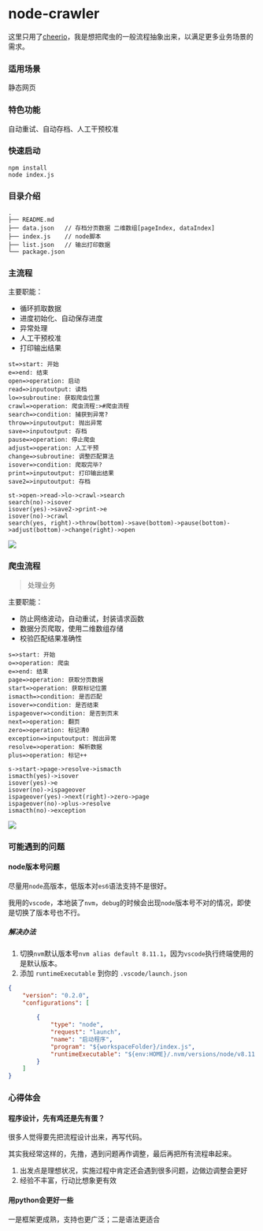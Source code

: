 # node-crawler
这里只用了[cheerio](https://github.com/cheeriojs/cheerio)，我是想把爬虫的一般流程抽象出来，以满足更多业务场景的需求。

### 适用场景

静态网页

### 特色功能

自动重试、自动存档、人工干预校准

### 快速启动

```shell
npm install
node index.js
```

### 目录介绍

```
.
├── README.md
├── data.json	// 存档分页数据 二维数组[pageIndex, dataIndex]
├── index.js	// node脚本
├── list.json	// 输出打印数据
└── package.json
```

### 主流程

主要职能：

- 循环抓取数据
- 进度初始化、自动保存进度
- 异常处理
- 人工干预校准
- 打印输出结果

```flow
st=>start: 开始
e=>end: 结束
open=>operation: 启动
read=>inputoutput: 读档
lo=>subroutine: 获取爬虫位置
crawl=>operation: 爬虫流程:>#爬虫流程
search=>condition: 捕获到异常?
throw=>inputoutput: 抛出异常
save=>inputoutput: 存档
pause=>operation: 停止爬虫
adjust=>operation: 人工干预
change=>subroutine: 调整匹配算法
isover=>condition: 爬取完毕?
print=>inputoutput: 打印输出结果
save2=>inputoutput: 存档

st->open->read->lo->crawl->search
search(no)->isover
isover(yes)->save2->print->e
isover(no)->crawl
search(yes, right)->throw(bottom)->save(bottom)->pause(bottom)->adjust(bottom)->change(right)->open

```

![](./WX20190107-191605@2x.png)

### 爬虫流程

> 处理业务

主要职能：

- 防止网络波动，自动重试，封装请求函数
- 数据分页爬取，使用二维数组存储
- 校验匹配结果准确性

```flow
s=>start: 开始
o=>operation: 爬虫
e=>end: 结束
page=>operation: 获取分页数据
start=>operation: 获取标记位置
ismacth=>condition: 是否匹配
isover=>condition: 是否结束
ispageover=>condition: 是否到页末
next=>operation: 翻页
zero=>operation: 标记清0
exception=>inputoutput: 抛出异常
resolve=>operation: 解析数据
plus=>operation: 标记++

s->start->page->resolve->ismacth
ismacth(yes)->isover
isover(yes)->e
isover(no)->ispageover
ispageover(yes)->next(right)->zero->page
ispageover(no)->plus->resolve
ismacth(no)->exception
```

![](./20190107191405.png?v=2)

### 可能遇到的问题

#### node版本号问题

尽量用`node`高版本，低版本对`es6`语法支持不是很好。

我用的`vscode`，本地装了`nvm`，`debug`的时候会出现`node`版本号不对的情况，即使是切换了版本号也不行。

##### 解决办法

1. 切换`nvm`默认版本号`nvm alias default 8.11.1`，因为`vscode`执行终端使用的是默认版本。
2. 添加 `runtimeExecutable` 到你的 `.vscode/launch.json` 

```json
{
    "version": "0.2.0",
    "configurations": [
        
        {
            "type": "node",
            "request": "launch",
            "name": "启动程序",
            "program": "${workspaceFolder}/index.js",
            "runtimeExecutable": "${env:HOME}/.nvm/versions/node/v8.11.1/bin/node" 
        }
    ]
}
```

### 心得体会

#### 程序设计，先有鸡还是先有蛋？

很多人觉得要先把流程设计出来，再写代码。

其实我经常这样的，先撸，遇到问题再作调整，最后再把所有流程串起来。

1. 出发点是理想状况，实施过程中肯定还会遇到很多问题，边做边调整会更好
2. 经验不丰富，行动比想象更有效

#### 用python会更好一些

一是框架更成熟，支持也更广泛；二是语法更适合
